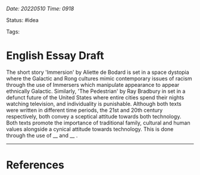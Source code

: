 *Date: 20220510 Time: 0918*

Status: #idea 

Tags:

# English Essay Draft


The short story 'Immersion' by Aliette de Bodard is set in a space dystopia where the Galactic and Rong cultures mimic contemporary issues of racism through the use of Immersers which manipulate appearance to appear ethnically Galactic. Similarly, 'The Pedestrian' by Ray Bradbury in set in a defunct future of the United States where entire cities spend their nights watching television, and individuality is punishable. Although both texts were written in different time periods, the 21st and 20th century respectively, both convey a sceptical attitude towards both technology. Both texts promote the importance of traditional family, cultural and human values alongside a cynical attitude towards technology. This is done through the use of __ and __ .








---

# References